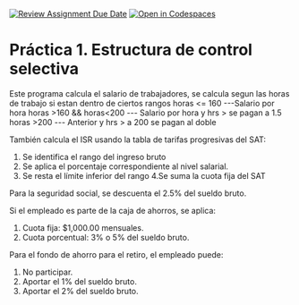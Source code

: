 [![Review Assignment Due Date](https://classroom.github.com/assets/deadline-readme-button-22041afd0340ce965d47ae6ef1cefeee28c7c493a6346c4f15d667ab976d596c.svg)](https://classroom.github.com/a/rMafNWiN)
[![Open in Codespaces](https://classroom.github.com/assets/launch-codespace-2972f46106e565e64193e422d61a12cf1da4916b45550586e14ef0a7c637dd04.svg)](https://classroom.github.com/open-in-codespaces?assignment_repo_id=18648387)
# Práctica 1. Estructura de control selectiva

Este programa calcula el salario de trabajadores, se calcula segun las horas de trabajo si estan dentro de ciertos rangos
horas <= 160 ---Salario por hora
horas >160 && horas<200 --- Salario por hora y hrs > se pagan a 1.5
horas >200 --- Anterior y hrs > a 200 se pagan al doble

También calcula el ISR usando la tabla de tarifas progresivas del SAT:
1. Se identifica el rango del ingreso bruto
2. Se aplica el porcentaje correspondiente al nivel salarial.
3. Se resta el límite inferior del rango
4.Se suma la cuota fija del SAT

Para la seguridad social, se descuenta el 2.5% del sueldo bruto.

Si el empleado es parte de la caja de ahorros, se aplica:
1. Cuota fija: $1,000.00 mensuales.
2. Cuota porcentual: 3% o 5% del sueldo bruto.

Para el fondo de ahorro para el retiro, el empleado puede:
1. No participar.
2. Aportar el 1% del sueldo bruto.
3. Aportar el 2% del sueldo bruto.
